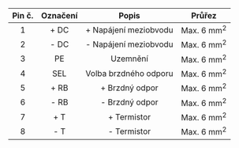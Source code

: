 | **Pin č.** | **Označení** | **Popis** | **Průřez** |
| :---: | :---: | :---: | :---: |
| 1 |   + DC  | + Napájení meziobvodu | Max. 6 mm<sup>2</sup> |
| 2 |   - DC  | - Napájení meziobvodu | Max. 6 mm<sup>2</sup> |
| 3 |   PE  | Uzemnění | Max. 6 mm<sup>2</sup> |
| 4 |   SEL  | Volba brzdného odporu | Max. 6 mm<sup>2</sup> |
| 5 |   + RB  | + Brzdný odpor | Max. 6 mm<sup>2</sup> |
| 6 |   - RB  | - Brzdný odpor | Max. 6 mm<sup>2</sup> |
| 7 |   + T  | + Termistor | Max. 6 mm<sup>2</sup> |
| 8 |   - T  | - Termistor | Max. 6 mm<sup>2</sup> |
